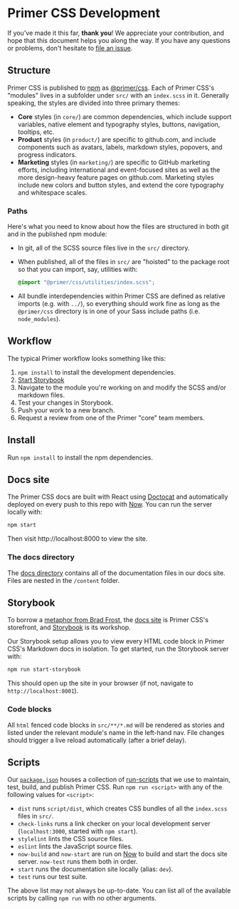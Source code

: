 # Primer CSS Development

If you've made it this far, **thank you**! We appreciate your contribution, and hope that this document helps you along the way. If you have any questions or problems, don't hesitate to [file an issue](https://github.com/primer/css/issues/new).

## Structure
Primer CSS is published to [npm] as [@primer/css]. Each of Primer CSS's "modules" lives in a subfolder under `src/` with an `index.scss` in it. Generally speaking, the styles are divided into three primary themes:

* **Core** styles (in `core/`) are common dependencies, which include support variables, native element and typography styles, buttons, navigation, tooltips, etc.
* **Product** styles (in `product/`) are specific to github.com, and include components such as avatars, labels, markdown styles, popovers, and progress indicators.
* **Marketing** styles (in `marketing/`) are specific to GitHub marketing efforts, including international and event-focused sites as well as the more design-heavy feature pages on github.com. Marketing styles include new colors and button styles, and extend the core typography and whitespace scales.

### Paths
Here's what you need to know about how the files are structured in both git and in the published npm module:

* In git, all of the SCSS source files live in the `src/` directory.
* When published, all of the files in `src/` are "hoisted" to the package root so that you can import, say, utilities with:

    ```scss
    @import "@primer/css/utilities/index.scss";
    ```

* All bundle interdependencies within Primer CSS are defined as relative imports (e.g. with `../`), so everything should work fine as long as the `@primer/css` directory is in one of your Sass include paths (i.e. `node_modules`).


## Workflow
The typical Primer workflow looks something like this:

1. `npm install` to install the development dependencies.
1. [Start Storybook](#storybook)
1. Navigate to the module you're working on and modify the SCSS and/or markdown files.
1. Test your changes in Storybook.
1. Push your work to a new branch.
1. Request a review from one of the Primer "core" team members.

## Install
Run `npm install` to install the npm dependencies.

## Docs site
The Primer CSS docs are built with React using [Doctocat](https://primer.style/doctocat) and automatically deployed on every push to this repo with [Now]. You can run the server locally with:

```sh
npm start
```

Then visit http://localhost:8000 to view the site.

### The docs directory
The [docs directory](./docs/) contains all of the documentation files in our docs site. Files are nested in the `/content` folder.


## Storybook
To borrow a [metaphor from Brad Frost](http://bradfrost.com/blog/post/the-workshop-and-the-storefront/), the [docs site](#docs-site) is Primer CSS's storefront, and [Storybook] is its workshop.

Our Storybook setup allows you to view every HTML code block in Primer CSS's Markdown docs in isolation. To get started, run the Storybook server with:

```sh
npm run start-storybook
```

This should open up the site in your browser (if not, navigate to `http://localhost:8001`).

### Code blocks
All `html` fenced code blocks in `src/**/*.md` will be rendered as stories and listed under the relevant module's name in the left-hand nav. File changes should trigger a live reload automatically (after a brief delay).


## Scripts
Our [`package.json`](package.json) houses a collection of [run-scripts] that we use to maintain, test, build, and publish Primer CSS. Run `npm run <script>` with any of the following values for `<script>`:

* `dist` runs `script/dist`, which creates CSS bundles of all the `index.scss` files in `src/`.
* `check-links` runs a link checker on your local development server (`localhost:3000`, started with `npm start`).
* `stylelint` lints the CSS source files.
* `eslint` lints the JavaScript source files.
* `now-build` and `now-start` are run on [Now] to build and start the docs site server. `now-test` runs them both in order.
* `start` runs the documentation site locally (alias: `dev`).
* `test` runs our test suite.

The above list may not always be up-to-date. You can list all of the available scripts by calling `npm run` with no other arguments.


[@primer/css]: https://www.npmjs.com/package/@primer/css
[run-scripts]: https://docs.npmjs.com/cli/run-script
[storybook]: https://storybook.js.org/
[now]: https://zeit.co/now
[npm]: https://www.npmjs.com/
[npx]: https://www.npmjs.com/package/npx
